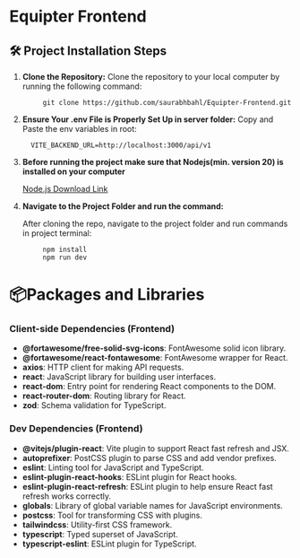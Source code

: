 # Equipter Frontend

## 🛠️ Project Installation Steps 

1. **Clone the Repository:**
   Clone the repository to your local computer by running the following command:

            git clone https://github.com/saurabhbahl/Equipter-Frontend.git

2. **Ensure Your .env File is Properly Set Up in server folder:**
   Copy and Paste the env variables in root:

         VITE_BACKEND_URL=http://localhost:3000/api/v1

4. **Before running the project make sure that Nodejs(min. version 20) is installed on your computer**

      [Node.js Download Link](https://nodejs.org/en/download/prebuilt-installer)

5. **Navigate to the Project Folder and run the  command:**

   After cloning the repo, navigate to the project folder and run  commands in project terminal:

            npm install
            npm run dev
              
   
# 📦Packages and Libraries

   ### Client-side Dependencies (Frontend)
   - **@fortawesome/free-solid-svg-icons**: FontAwesome solid icon library.
   - **@fortawesome/react-fontawesome**: FontAwesome wrapper for React.
   - **axios**: HTTP client for making API requests.
   - **react**: JavaScript library for building user interfaces.
   - **react-dom**: Entry point for rendering React components to the DOM.
   - **react-router-dom**: Routing library for React.
   - **zod**: Schema validation for TypeScript.
   
   ### Dev Dependencies (Frontend)
   - **@vitejs/plugin-react**: Vite plugin to support React fast refresh and JSX.
   - **autoprefixer**: PostCSS plugin to parse CSS and add vendor prefixes.
   - **eslint**: Linting tool for JavaScript and TypeScript.
   - **eslint-plugin-react-hooks**: ESLint plugin for React hooks.
   - **eslint-plugin-react-refresh**: ESLint plugin to help ensure React fast refresh works correctly.
   - **globals**: Library of global variable names for JavaScript environments.
   - **postcss**: Tool for transforming CSS with plugins.
   - **tailwindcss**: Utility-first CSS framework.
   - **typescript**: Typed superset of JavaScript.
   - **typescript-eslint**: ESLint plugin for TypeScript.


